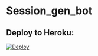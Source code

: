 # Session_gen_bot

## Deploy to Heroku:
[![Deploy](https://www.herokucdn.com/deploy/button.svg)](https://heroku.com/deploy?template=https://github.com/TeamAlphaTg/Session_gen_bot)
